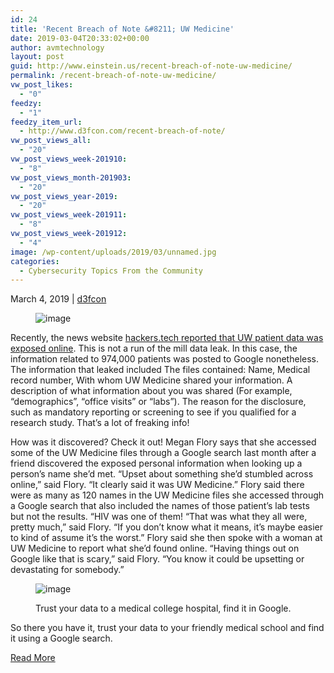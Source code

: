 ```yaml
---
id: 24
title: 'Recent Breach of Note &#8211; UW Medicine'
date: 2019-03-04T20:33:02+00:00
author: avmtechnology
layout: post
guid: http://www.einstein.us/recent-breach-of-note-uw-medicine/
permalink: /recent-breach-of-note-uw-medicine/
vw_post_likes:
  - "0"
feedzy:
  - "1"
feedzy_item_url:
  - http://www.d3fcon.com/recent-breach-of-note/
vw_post_views_all:
  - "20"
vw_post_views_week-201910:
  - "8"
vw_post_views_month-201903:
  - "20"
vw_post_views_year-2019:
  - "20"
vw_post_views_week-201911:
  - "8"
vw_post_views_week-201912:
  - "4"
image: /wp-content/uploads/2019/03/unnamed.jpg
categories:
  - Cybersecurity Topics From the Community
---
```

<time datetime="2019-03-04">March 4, 2019</time> | [d3fcon](http://www.d3fcon.com/author/d3fcon/)<section class="post-content"> <figure class="kg-card kg-image-card">

<img src="http://www.d3fcon.com/content/images/2019/03/unnamed-1.jpg" class="kg-image" alt="image" /> </figure> 

Recently, the news website [hackers.tech reported that UW patient data was exposed online](http://www.hackers.tech/security/incident-of-the-week-uw-medicine-patient-data-exposed-online/). This is not a run of the mill data leak. In this case, the information related to 974,000 patients was posted to Google nonetheless. The information that leaked included The files contained: Name, Medical record number, With whom UW Medicine shared your information. A description of what information about you was shared (For example, &#8220;demographics&#8221;, &#8220;office visits&#8221; or &#8220;labs&#8221;). The reason for the disclosure, such as mandatory reporting or screening to see if you qualified for a research study. That&#8217;s a lot of freaking info!

How was it discovered? Check it out! Megan Flory says that she accessed some of the UW Medicine files through a Google search last month after a friend discovered the exposed personal information when looking up a person&#8217;s name she&#8217;d met. &#8220;Upset about something she&#8217;d stumbled across online,&#8221; said Flory. &#8220;It clearly said it was UW Medicine.&#8221; Flory said there were as many as 120 names in the UW Medicine files she accessed through a Google search that also included the names of those patient&#8217;s lab tests but not the results. &#8220;HIV was one of them! &#8220;That was what they all were, pretty much,&#8221; said Flory. &#8220;If you don&#8217;t know what it means, it&#8217;s maybe easier to kind of assume it&#8217;s the worst.&#8221; Flory said she then spoke with a woman at UW Medicine to report what she&#8217;d found online. &#8220;Having things out on Google like that is scary,&#8221; said Flory. &#8220;You know it could be upsetting or devastating for somebody.&#8221;<figure class="kg-card kg-image-card kg-card-hascaption">

<img src="http://www.d3fcon.com/content/images/2019/03/healthcare-data-breach-new.jpg" class="kg-image" alt="image" /> <figcaption>Trust your data to a medical college hospital, find it in Google.</figcaption></figure> 

So there you have it, trust your data to your friendly medical school and find it using a Google search.</section> 

<a href="http://www.d3fcon.com/recent-breach-of-note/" target="_blank" rel="noopener noreferrer">Read More</a>